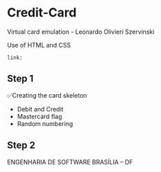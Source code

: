 
# Credit-Card

 Virtual card emulation - Leonardo Olivieri Szervinski
 
 Use of HTML and CSS
 
 `link:` 
 
 

## Step 1
✅Creating the card skeleton

- Debit and Credit
- Mastercard flag
- Random numbering

## Step 2 


ENGENHARIA DE SOFTWARE BRASÍLIA – DF